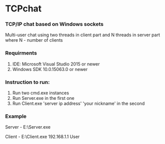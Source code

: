 # TCPchat
### TCP/IP chat based on Windows sockets
Multi-user chat using two threads in client part and N threads in server part where N - number of clients

### Requirments
1. IDE: Microsoft Visual Studio 2015 or newer 
2. Windows SDK 10.0.15063.0 or newer


### Instruction to run:
1. Run two cmd.exe instances 
2. Run Server.exe in the first one
3. Run Client.exe 'server ip address' 'your nickname' in the second


### Example
Server - E:\Server.exe

Client - E:\Client.exe 192.168.1.1 User
